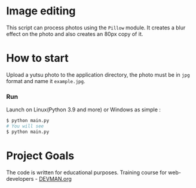 # Image editing

This script can process photos using the `Pillow` module. It creates a blur effect on the photo and also creates an 80px copy of it.

# How to start

Upload a yutsu photo to the application directory, the photo must be in `jpg` format and name it `example.jpg`.

### Run

Launch on Linux(Python 3.9 and more) or Windows as simple :

```bash
$ python main.py
# You will see
$ python main.py
```

# Project Goals

The code is written for educational purposes. Training course for web-developers - [DEVMAN.org](https://devman.org)